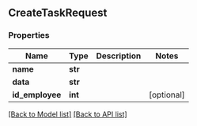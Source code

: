 ## CreateTaskRequest

### Properties
Name | Type | Description | Notes
------------ | ------------- | ------------- | -------------
**name** | **str** |  | 
**data** | **str** |  | 
**id_employee** | **int** |  | [optional] 

[[Back to Model list]](#documentation-for-models) [[Back to API list]](#documentation-for-api-endpoints)



